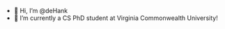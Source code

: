 - 👋 Hi, I’m @deHank
- 🌱 I’m currently a CS PhD student at Virginia Commonwealth University!


<!---
deHank/deHank is a ✨ special ✨ repository because its `README.md` (this file) appears on your GitHub profile.
You can click the Preview link to take a look at your changes.
--->
